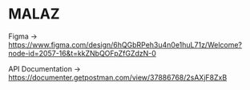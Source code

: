 # MALAZ

Figma -> https://www.figma.com/design/6hQGbRPeh3u4n0e1huL71z/Welcome?node-id=2057-16&t=kkZNbQOFpZfGZdzN-0

API Documentation -> https://documenter.getpostman.com/view/37886768/2sAXjF8ZxB
